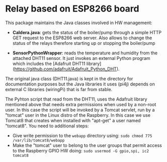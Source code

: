 # Relay based on ESP8266 board

This package maintains the Java classes involved in HW management:

- **Caldera.java**: gets the status of the boiler/pump through a simple HTTP GET request to the ESP8266 web server. Also allows to change the status of the relays therefore starting up or stopping the boiler/pump

- **SensorPythonWrapper**: reads the temperature and humidity from the attached DHT11 sensor. It just invokes an external Python program which includes the [Adafruit DHT11 library] (https://github.com/adafruit/Adafruit_Python_DHT). 


The original java class (DHT11.java) is kept in the directory for documentation purposes but the Java libraries it uses (pi4j) depends on external C libraries (wiringPi) that is far from stable.

The Pyhton script that read from the DHT11, uses the Adafruit library mentioned above that needs extra permissions when used by a non-root user. In this case the script will be invoked by a Tomcat servlet, run by a "tomcat" user in the Linux distro of the Raspberry. In this case we use Tomcat8 that creates when installed with "apt-get" a user named "tomcat8". You  need to additional steps:

- Give write permission to the `webapp` directory using: `sudo chmod 775 /var/lib/tomcat8/webapp`
- Make the "tomcat" user to belong to the user groups that permit access to the Raspberry GPIO HW doing: `sudo usermod -G gpio,spi, ic2 tomcat8`


